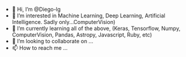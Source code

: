 - 👋 Hi, I’m @Diego-lg
- 👀 I’m interested in Machine Learning, Deep Learning, Artificial Intelligence. Sadly only...ComputerVision)
- 🌱 I’m currently learning all of the above, (Keras, Tensorflow, Numpy, ComputerVision, Pandas, Astropy, Javascript, Ruby, etc)
- 💞️ I’m looking to collaborate on ...
- 📫 How to reach me ...

<!---
Diego-lg/Diego-lg is a ✨ special ✨ repository because its `README.md` (this file) appears on your GitHub profile.
You can click the Preview link to take a look at your changes.
--->
